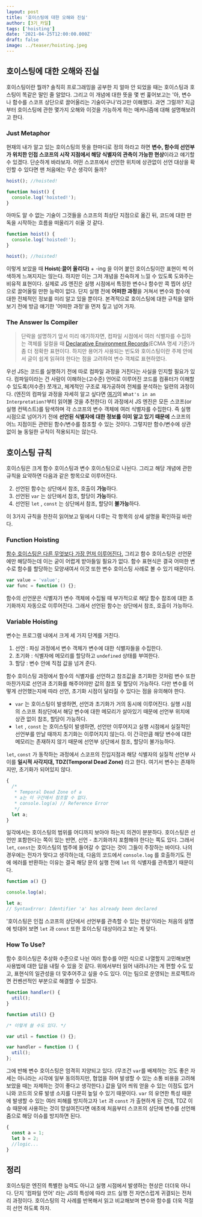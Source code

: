 ```yaml
---
layout: post
title: '호이스팅에 대한 오해와 진실'
author: [3기_카일]
tags: ['hoisting']
date: '2021-04-25T12:00:00.000Z'
draft: false
image: ../teaser/hoisting.jpeg
---
```


## 호이스팅에 대한 오해와 진실

호이스팅이란 뭘까? 솔직히 프로그래밍을 공부한 지 얼마 안 되었을 때는 호이스팅과 호스팅이 똑같은 말인 줄 알았다. 그리고 이 개념에 대한 뜻을 몇 번 훑어보고는 '아, 변수나 함수를 스코프 상단으로 끌어올리는 기술이구나'라고만 이해했다. 과연 그럴까? 지금부터 호이스팅에 관한 몇가지 오해와 이것을 가능하게 하는 매커니즘에 대해 설명해보려고 한다.

### Just Metaphor

현재의 내가 알고 있는 호이스팅의 뜻을 한마디로 정의 하라고 하면 **변수, 함수의 선언부가 위치한 인접 스코프의 시작 지점에서 해당 식별자의 관측이 가능한 현상**이라고 얘기할 수 있겠다. 단순하게 바라보자. 어떤 스코프에서 선언한 위치에 상관없이 선언 대상을 확인할 수 있다면 맨 처음에는 무슨 생각이 들까?

```jsx
hoist(); //hoisted!

function hoist() {
  console.log('hoisted!');
}
```

아마도 알 수 없는 기술이 그것들을 스코프의 최상단 지점으로 옮긴 뒤, 코드에 대한 판독을 시작하는 흐름을 떠올리기 쉬울 것 같다.

```jsx
function hoist() {
  console.log('hoisted!');
}

hoist(); //hoisted!
```

이렇게 보았을 때 **Hoist(:끌어 올리다)** + -ing 을 이어 붙인 호이스팅이란 표현이 썩 어색하게 느껴지지는 않는다. 하지만 이는 그저 개념을 친숙하게 느낄 수 있도록 도와주는 비유적 표현이다. 실제로 JS 엔진은 실행 시점에서 특정한 변수나 함수만 콕 찝어 상단으로 끌어올릴 만한 능력이 없다. 단지 실행 전에 **어떠한 과정**을 거쳐서 변수와 함수에 대한 전체적인 정보를 미리 알고 있을 뿐이다. 본격적으로 호이스팅에 대한 규칙을 알아보기 전에 방금 얘기한 '어떠한 과정'을 먼저 짚고 넘어 가자.

### The Answer Is Compiler

> 단락을 설명하기 앞서 미리 얘기하자면, 컴파일 시점에서 여러 식별자를 수집하는 객체를 일컬을 때 [Declarative Environment Records](https://262.ecma-international.org/6.0/#sec-environment-records)(ECMA 명세 기준)가 좀 더 정확한 표현이다. 하지만 용어가 사용되는 빈도와 호이스팅이란 주제 안에서 글이 쉽게 읽혀야 한다는 점을 고려하여 변수 객체로 표현하였다.

우선 JS는 코드를 실행하기 전에 따로 컴파일 과정을 거친다는 사실을 인지할 필요가 있다. 컴파일이라는 건 사람이 이해하는(고수준) 언어로 이루어진 코드를 컴퓨터가 이해할 수 있도록(저수준) 쪼개고, 체계적인 구조로 재가공하여 전체를 분석하는 일련의 과정이다. (엔진의 컴파일 과정을 자세히 알고 싶다면 [여기](https://github.com/getify/You-Dont-Know-JS/blob/2nd-ed/get-started/ch1.md)의 `What's in an Interpretation?`부터 읽어볼 것을 추천한다) 이 과정에서 JS 엔진은 모든 스코프(or 실행 컨텍스트)를 탐색하며 각 스코프의 변수 객체에 여러 식별자를 수집한다. 즉 실행 시점으로 넘어가기 전에 **선언된 식별자에 대한 정보를 이미 알고 있기 때문에** 스코프의 어느 지점이든 관련된 함수/변수를 참조할 수 있는 것이다. 그렇지만 함수/변수에 상관없이 늘 동일한 규칙이 적용되지는 않는다.

## 호이스팅 규칙

호이스팅은 크게 함수 호이스팅과 변수 호이스팅으로 나뉜다. 그리고 해당 개념에 관한 규칙을 요약하면 다음과 같은 항목으로 이루어진다.

2. 선언된 함수는 상단에서 참조, 호출이 **가능**하다.
3. 선언된 `var` 는 상단에서 참조, 할당이 **가능**하다.
4. 선언된 `let` , `const` 는 상단에서 참조, 할당이 **불가능**하다.

이 3가지 규칙을 찬찬히 읽어보고 밑에서 다루는 각 항목의 상세 설명을 확인하길 바란다.

### Function Hoisting

[함수 호이스팅은 다른 무엇보다 가장 먼저 이루어진다.](https://stackoverflow.com/questions/28246589/order-of-hoisting-in-javascript) 그리고 함수 호이스팅은 선언문에만 해당하는데 이는 굳이 어렵게 받아들일 필요가 없다. 함수 표현식은 결국 어떠한 변수로 함수를 할당하는 모양새여서 이것 또한 변수 호이스팅 사례로 볼 수 있기 때문이다.

```jsx
var value = 'value';
var func = function () {};
```

함수의 선언문은 식별자가 변수 객체에 수집될 때 부가적으로 해당 함수 참조에 대한 초기화까지 자동으로 이루어진다. 그래서 선언된 함수는 상단에서 참조, 호출이 가능하다.

### Variable Hoisting

변수는 프로그램 내에서 크게 세 가지 단계를 거친다.

1. 선언 : 파싱 과정에서 변수 객체가 변수에 대한 식별자들을 수집한다.
2. 초기화 : 식별자에 메모리를 할당하고 `undefined` 상태를 부여한다.
3. 할당 : 변수 안에 직접 값을 넘겨 준다.

함수 호이스팅 과정에서 함수의 식별자를 선언하고 참조값을 초기화한 것처럼 변수 또한 마찬가지로 선언과 초기화를 해주어야만 값의 참조 및 할당이 가능하다. 다만 변수를 어떻게 선언했는지에 따라 선언, 초기화 시점이 달라질 수 있다는 점을 유의해야 한다.

- `var` 는 호이스팅이 발생하면, 선언과 초기화가 거의 동시에 이루어진다. 실행 시점의 스코프 최상단에서 해당 변수에 대한 메모리가 살아있기 때문에 선언부 위치에 상관 없이 참조, 할당이 가능하다.
- `let` , `const` 는 호이스팅이 발생하면, 선언만 이루어지고 실행 시점에서 실질적인 선언부를 만날 때까지 초기화는 이루어지지 않는다. 이 간극만큼 해당 변수에 대한 메모리는 존재하지 않기 때문에 선언부 상단에서 참조, 할당이 불가능하다.

`let`, `const` 가 동작하는 과정에서 스코프의 진입지점과 해당 식별자의 실질적 선언부 사이를 **일시적 사각지대, TDZ(Temporal Dead Zone)** 라고 한다. 여기서 변수는 존재하지만, 초기화가 되어있지 않다.

```jsx
{
  /*
   * Temporal Dead Zone of a
   * a는 이 구간에서 참조할 수 없다.
   * console.log(a) // Reference Error
   */
  let a;
}
```

일각에서는 호이스팅의 범위를 어디까지 보아야 하는지 의견이 분분하다. 호이스팅은 선언만 포함한다는 쪽이 있는 반면, 선언 - 초기화까지 포함해야 한다는 쪽도 있다. 그래서 `let`, `const`는 호이스팅의 범주에 들어갈 수 없다는 것이 그들이 주장하는 바이다. 나의 경우에는 전자가 맞다고 생각하는데, 다음의 코드에서 `console.log` 를 호출하기도 전에 에러를 반환하는 이유는 결국 해당 문의 실행 전에 `let` 의 식별자를 관측했기 때문이다.

```jsx
function a() {}

console.log(a);

let a;
// SyntaxError: Identifier 'a' has already been declared
```

'호이스팅은 인접 스코프의 상단에서 선언부를 관측할 수 있는 현상'이라는 처음의 설명에 빗대어 보면 `let` 과 `const` 또한 호이스팅 대상이라고 보는 게 맞다.

### How To Use?

함수 호이스팅은 추상화 수준으로 나뉜 여러 함수를 어떤 식으로 나열할지 고민해보면 사용법에 대한 답을 내릴 수 있을 것 같다. 위에서부터 읽어 내려나가는 게 편할 수도 있고, 표현식의 일관성을 더 맞추어주고 싶을 수도 있다. 이는 팀으로 운영되는 프로젝트라면 컨벤션적인 부분으로 해결할 수 있겠다.

```jsx
function handler() {
  util();
}

function util() {}

/* 이렇게 쓸 수도 있다. */

var util = function () {};

var handler = function () {
  util();
};
```

그에 반해 변수 호이스팅은 엄격히 지양되고 있다. (무조건 `var`를 배제하는 것도 좋은 자세는 아니라는 시각에 일부 동의하지만, 협업을 하며 발생할 수 있는 소통 비용을 고려해보았을 때는 자제하는 것이 좋다고 생각한다.) 값을 덮어 씌워 얻을 수 있는 이점도 없거니와 코드의 오류 발생 소지를 다분히 높일 수 있기 때문이다. `var` 의 유연한 특성 때문에 발생할 수 있는 여러 피해를 방지하고자 `let` 과 `const` 가 출현하게 된 건데, TDZ 이슈 때문에 사용하는 것이 망설여진다면 애초에 처음부터 스코프의 상단에 변수를 선언해줌으로 해당 이슈를 방지하면 된다.

```jsx
{
  const a = 1;
  let b = 2;
  //logic...
}
```

## 정리

호이스팅은 엔진의 특별한 능력도 아니고 실행 시점에서 발생하는 현상은 더더욱 아니다. 단지 '컴파일 언어' 라는 JS의 특성에 따라 코드 실행 전 자연스럽게 귀결되는 전처리 과정이다. 호이스팅의 각 사례를 반복해서 읽고 비교해보며 변수와 함수를 더욱 적절히 선언 하도록 하자.
